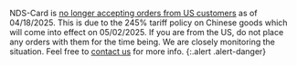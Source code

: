 NDS-Card is [no longer accepting orders from US customers](https://www.nds-card.com/NewsShow.asp?NewsID=1344) as of 04/18/2025. This is due to the 245% tariff policy on Chinese goods which will come into effect on 05/02/2025. If you are from the US, do not place any orders with them for the time being. We are closely monitoring the situation. Feel free to [contact us](/contact) for more info.
{:.alert .alert-danger}
